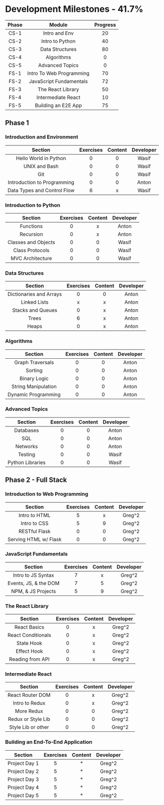 # Development Milestones - 41.7%

|Phase |    Module               | Progress       | 
|:----:|:-----------------------:|:--------------:|
| CS-1 | Intro and Env           | 20             |
| CS-2 | Intro to Python         | 40             |
| CS-3 | Data Structures         | 80             |
| CS-4 | Algorithms              | 0              |
| CS-5 | Advanced Topics         | 0              |
| FS-1 | Intro To Web Programming| 70             |
| FS-2 | JavaScript Fundamentals | 72             |
| FS-3 | The React Library       | 50             |
| FS-4 | Intermediate React      | 10             |
| FS-5 | Building an E2E App     | 75             |

## Phase 1

### Introduction and Environment

|    Section                         | Exercises      |  Content      | Developer |
|:----------------------------------:|:--------------:|:-------------:|:---------:|
| Hello World in Python              | 0              | 0             | Wasif     |
| UNIX and Bash                      | 0              | 0             | Wasif     |
| Git                                | 0              | 0             | Wasif     |
| Introduction to Programming        | 0              | 0             | Anton     |
| Data Types and Control Flow        | 6              | x             | Wasif     |

### Introduction to Python

|    Section                  | Exercises      |  Content      | Developer |
|:---------------------------:|:--------------:|:-------------:|:---------:|
| Functions                   | 0              | x             | Anton     |
| Recursion                   | 0              | x             | Anton     |
| Classes and Objects         | 0              | 0             | Wasif     |
| Class Protocols             | 0              | 0             | Wasif     |
| MVC Architecture            | 0              | 0             | Wasif     |

### Data Structures

|    Section              | Exercises      |  Content      | Developer |
|:-----------------------:|:--------------:|:-------------:|:---------:|
| Dictionaries and Arrays | 0              | 0             | Anton     |
| Linked Lists            | x              | x             | Anton     |
| Stacks and Queues       | 0              | x             | Anton     |
| Trees                   | 6              | x             | Anton     |
| Heaps                   | 0              | x             | Anton     |

### Algorithms

|    Section           | Exercises      |  Content      | Developer |
|:--------------------:|:--------------:|:-------------:|:---------:|
| Graph Traversals     | 0              | 0             | Anton     |
| Sorting              | 0              | 0             | Anton     |
| Binary Logic         | 0              | 0             | Anton     |
| String Manipulation  | 0              | 0             | Anton     |
| Dynamic Programming  | 0              | 0             | Anton     |

### Advanced Topics

|    Section        | Exercises      |  Content      | Developer |
|:-----------------:|:--------------:|:-------------:|:---------:|
| Databases         | 0              | 0             | Anton     |
| SQL               | 0              | 0             | Anton     |
| Networks          | 0              | 0             | Anton     |
| Testing           | 0              | 0             | Wasif     |
| Python Libraries  | 0              | 0             | Wasif     

## Phase 2 - Full Stack

### Introduction to Web Programming
|    Section           | Exercises      |  Content      | Developer |
|:--------------------:|:--------------:|:-------------:|:---------:|
| Intro to HTML        | 5              | x             | Greg^2    | 
| Intro to CSS         | 5              | 9             | Greg^2    | 
| RESTful Flask        | 0              | 0             | Greg^2    | 
| Serving HTML w/ Flask| 0              | 0             | Greg^2    | 

### JavaScript Fundamentals
|    Section           | Exercises      |  Content      | Developer |
|:--------------------:|:--------------:|:-------------:|:---------:|
| Intro to JS Syntax   | 7              | x             | Greg^2    |
| Events, JS, & the DOM| 7              | 5             | Greg^2    |
| NPM, & JS Projects   | 5              | 9             | Greg^2    |

### The React  Library
|    Section           | Exercises      |  Content      | Developer |
|:--------------------:|:--------------:|:-------------:|:---------:|
| React Basics         | 0              | x             | Greg^2    |
| React Conditionals   | 0              | x             | Greg^2    |
| State Hook           | 0              | x             | Greg^2    |
| Effect Hook          | 0              | x             | Greg^2    |
| Reading from API     | 0              | x             | Greg^2    |

### Intermediate React
|    Section           | Exercises      |  Content      | Developer |
|:--------------------:|:--------------:|:-------------:|:---------:|
| React Router DOM     | 0              | x             | Greg^2    |
| Intro to Redux       | 0              | x             | Greg^2    |
| More Redux           | 0              | 0             | Greg^2    |
| Redux or Style Lib   | 0              | 0             | Greg^2    |
| Style Lib or other   | 0              | 0             | Greg^2    |

### Building an End-To-End Application
|    Section           | Exercises      |  Content      | Developer |
|:--------------------:|:--------------:|:-------------:|:---------:|
| Project Day 1        | 5              | *             | Greg^2    |
| Project Day 2        | 5              | *             | Greg^2    |
| Project Day 3        | 5              | *             | Greg^2    |
| Project Day 4        | 5              | *             | Greg^2    |
| Project Day 5        | 5              | *             | Greg^2    |
